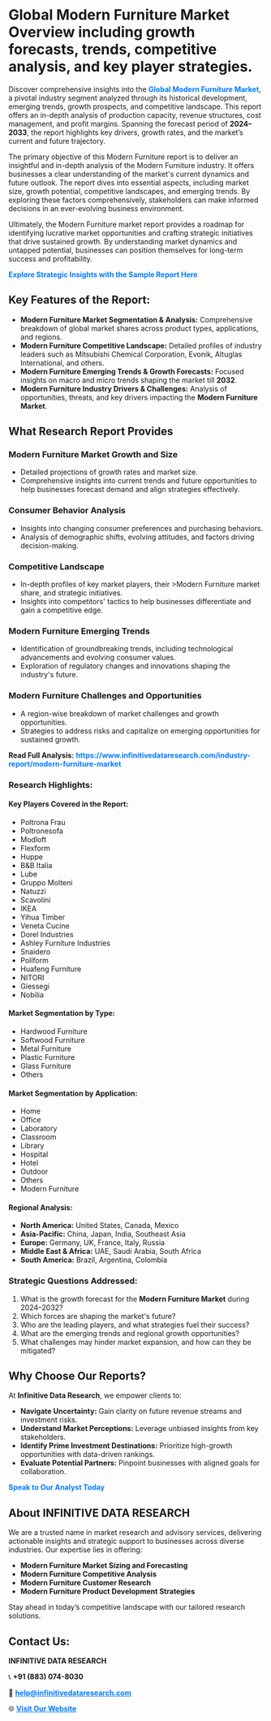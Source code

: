 <h1>Global Modern Furniture Market Overview including growth forecasts, trends, competitive analysis, and key player strategies.</h1>
<p>
Discover comprehensive insights into the 
<a href="https://www.infinitivedataresearch.com/industry-report/modern-furniture-market" rel="dofollow" style="color: #007BFF; text-decoration: none;"><strong>Global Modern Furniture Market</strong></a>, a pivotal industry segment analyzed through its historical development, emerging trends, growth prospects, and competitive landscape. This report offers an in-depth analysis of production capacity, revenue structures, cost management, and profit margins. Spanning the forecast period of <strong>2024–2033</strong>, the report highlights key drivers, growth rates, and the market’s current and future trajectory.
</p>
<p>
The primary objective of this Modern Furniture report is to deliver an insightful and in-depth analysis of the Modern Furniture industry. It offers businesses a clear understanding of the market's current dynamics and future outlook. The report dives into essential aspects, including market size, growth potential, competitive landscapes, and emerging trends. By exploring these factors comprehensively, stakeholders can make informed decisions in an ever-evolving business environment.
</p>
<p>
Ultimately, the Modern Furniture market report provides a roadmap for identifying lucrative market opportunities and crafting strategic initiatives that drive sustained growth. By understanding market dynamics and untapped potential, businesses can position themselves for long-term success and profitability.
</p>
<p>
<a href="https://www.infinitivedataresearch.com/request-sample/reportId=103221" style="color: #007BFF; text-decoration: none;"><strong>Explore Strategic Insights with the Sample Report Here</strong></a>
</p>

<h2>Key Features of the Report:</h2>
<ul>
<li><strong>Modern Furniture Market Segmentation & Analysis:</strong> Comprehensive breakdown of global market shares across product types, applications, and regions.</li>
<li><strong>Modern Furniture Competitive Landscape:</strong> Detailed profiles of industry leaders such as Mitsubishi Chemical Corporation, Evonik, Altuglas International, and others.</li>
<li><strong>Modern Furniture Emerging Trends & Growth Forecasts:</strong> Focused insights on macro and micro trends shaping the market till <strong>2032</strong>.</li>
<li><strong>Modern Furniture Industry Drivers & Challenges:</strong> Analysis of opportunities, threats, and key drivers impacting the <strong>Modern Furniture Market</strong>.</li>
</ul>

<h2>What Research Report Provides</h2>
<h3>Modern Furniture Market Growth and Size</h3>
<ul>
<li>Detailed projections of growth rates and market size.</li>
<li>Comprehensive insights into current trends and future opportunities to help businesses forecast demand and align strategies effectively.</li>
</ul>

<h3>Consumer Behavior Analysis</h3>
<ul>
<li>Insights into changing consumer preferences and purchasing behaviors.</li>
<li>Analysis of demographic shifts, evolving attitudes, and factors driving decision-making.</li>
</ul>

<h3>Competitive Landscape</h3>
<ul>
<li>In-depth profiles of key market players, their >Modern Furniture market share, and strategic initiatives.</li>
<li>Insights into competitors' tactics to help businesses differentiate and gain a competitive edge.</li>
</ul>

<h3>Modern Furniture Emerging Trends</h3>
<ul>
<li>Identification of groundbreaking trends, including technological advancements and evolving consumer values.</li>
<li>Exploration of regulatory changes and innovations shaping the industry's future.</li>
</ul>

<h3>Modern Furniture Challenges and Opportunities</h3>
<ul>
<li>A region-wise breakdown of market challenges and growth opportunities.</li>
<li>Strategies to address risks and capitalize on emerging opportunities for sustained growth.</li>
</ul>
<p><strong>Read Full Analysis:</strong> <a href="https://www.infinitivedataresearch.com/industry-report/modern-furniture-market" rel="dofollow" style="color: #007BFF; text-decoration: none;"><strong>https://www.infinitivedataresearch.com/industry-report/modern-furniture-market</strong></a></p>
<h3>Research Highlights:</h3>
<h4>Key Players Covered in the Report:</h4>
<ul><li>Poltrona Frau</li><li>Poltronesofa</li><li>Modloft</li><li>Flexform</li><li>Huppe</li><li>B&amp;B Italia</li><li>Lube</li><li>Gruppo Molteni</li><li>Natuzzi</li><li>Scavolini</li><li>IKEA</li><li>Yihua Timber</li><li>Veneta Cucine</li><li>Dorel Industries</li><li>Ashley Furniture Industries</li><li>Snaidero</li><li>Poliform</li><li>Huafeng Furniture</li><li>NITORI</li><li>Giessegi</li><li>Nobilia</li></ul>
<h4>Market Segmentation by Type:</h4>
<ul><li>Hardwood Furniture</li><li>Softwood Furniture</li><li>Metal Furniture</li><li>Plastic Furniture</li><li>Glass Furniture</li><li>Others</li></ul>
<h4>Market Segmentation by Application:</h4>
<ul><li>Home</li><li>Office</li><li>Laboratory</li><li>Classroom</li><li>Library</li><li>Hospital</li><li>Hotel</li><li>Outdoor</li><li>Others</li><li>Modern Furniture</li></ul>

<h4>Regional Analysis:</h4>
<ul>
<li><strong>North America:</strong> United States, Canada, Mexico</li>
<li><strong>Asia-Pacific:</strong> China, Japan, India, Southeast Asia</li>
<li><strong>Europe:</strong> Germany, UK, France, Italy, Russia</li>
<li><strong>Middle East & Africa:</strong> UAE, Saudi Arabia, South Africa</li>
<li><strong>South America:</strong> Brazil, Argentina, Colombia</li>
</ul>

<h3>Strategic Questions Addressed:</h3>
<ol>
<li>What is the growth forecast for the <strong>Modern Furniture Market</strong> during 2024–2032?</li>
<li>Which forces are shaping the market's future?</li>
<li>Who are the leading players, and what strategies fuel their success?</li>
<li>What are the emerging trends and regional growth opportunities?</li>
<li>What challenges may hinder market expansion, and how can they be mitigated?</li>
</ol>

<h2>Why Choose Our Reports?</h2>
<p>At <strong>Infinitive Data Research</strong>, we empower clients to:</p>
<ul>
<li><strong>Navigate Uncertainty:</strong> Gain clarity on future revenue streams and investment risks.</li>
<li><strong>Understand Market Perceptions:</strong> Leverage unbiased insights from key stakeholders.</li>
<li><strong>Identify Prime Investment Destinations:</strong> Prioritize high-growth opportunities with data-driven rankings.</li>
<li><strong>Evaluate Potential Partners:</strong> Pinpoint businesses with aligned goals for collaboration.</li>
</ul>
<p><a href="https://www.infinitivedataresearch.com/industry-report/modern-furniture-market" rel="dofollow" style="color: #007BFF; text-decoration: none;"><strong>Speak to Our Analyst Today</strong></a></p>

<h2>About INFINITIVE DATA RESEARCH</h2>
<p>We are a trusted name in market research and advisory services, delivering actionable insights and strategic support to businesses across diverse industries. Our expertise lies in offering:</p>
<ul>
<li><strong>Modern Furniture Market Sizing and Forecasting</strong></li>
<li><strong>Modern Furniture Competitive Analysis</strong></li>
<li><strong>Modern Furniture Customer Research</strong></li>
<li><strong>Modern Furniture Product Development Strategies</strong></li>
</ul>
<p>Stay ahead in today’s competitive landscape with our tailored research solutions.</p>

<h2>Contact Us:</h2>
<p><strong>INFINITIVE DATA RESEARCH</strong></p>
<p>📞 <strong>+91 (883) 074-8030</strong></p>
<p>📧 <strong><a href="mailto:help@infinitivedataresearch.com" style="color: #007BFF;">help@infinitivedataresearch.com</a></strong></p>
<p>🌐 <strong><a href="https://www.infinitivedataresearch.com" rel="dofollow" style="color: #007BFF;">Visit Our Website</a></strong></p>
